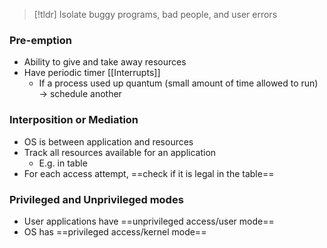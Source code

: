 > [!tldr] Isolate buggy programs, bad people, and user errors

### Pre-emption
* Ability to give and take away resources
* Have periodic timer [[Interrupts]]
	* If a process used up quantum (small amount of time allowed to run) → schedule another

### Interposition or Mediation
 * OS is between application and resources
 * Track all resources available for an application
	* E.g. in table
 * For each access attempt, ==check if it is legal in the table==

### Privileged and Unprivileged modes
* User applications have ==unprivileged access/user mode==
* OS has ==privileged access/kernel mode==
